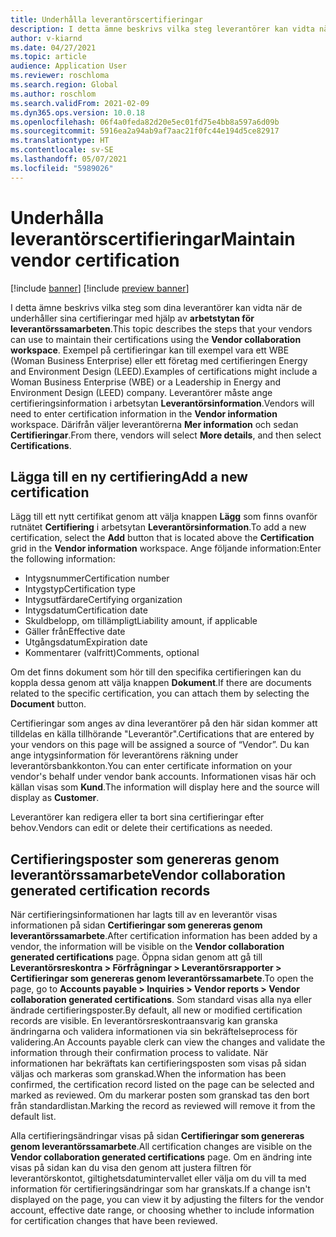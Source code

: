 ```yaml
---
title: Underhålla leverantörscertifieringar
description: I detta ämne beskrivs vilka steg leverantörer kan vidta när de underhåller sina certifieringar med hjälp av arbetstytan för leverantörssamarbeten.
author: v-kiarnd
ms.date: 04/27/2021
ms.topic: article
audience: Application User
ms.reviewer: roschloma
ms.search.region: Global
ms.author: roschlom
ms.search.validFrom: 2021-02-09
ms.dyn365.ops.version: 10.0.18
ms.openlocfilehash: 06f4a0feda82d20e5ec01fd75e4bb8a597a6d09b
ms.sourcegitcommit: 5916ea2a94ab9af7aac21f0fc44e194d5ce82917
ms.translationtype: HT
ms.contentlocale: sv-SE
ms.lasthandoff: 05/07/2021
ms.locfileid: "5989026"
---
```

# <a name="maintain-vendor-certification"></a><span data-ttu-id="58f4d-103">Underhålla leverantörscertifieringar</span><span class="sxs-lookup"><span data-stu-id="58f4d-103">Maintain vendor certification</span></span>

[!include [banner](../includes/banner.md)]
[!include [preview banner](../includes/preview-banner.md)]

<span data-ttu-id="58f4d-104">I detta ämne beskrivs vilka steg som dina leverantörer kan vidta när de underhåller sina certifieringar med hjälp av **arbetstytan för leverantörssamarbeten**.</span><span class="sxs-lookup"><span data-stu-id="58f4d-104">This topic describes the steps that your vendors can use to  maintain their certifications using the **Vendor collaboration workspace**.</span></span> <span data-ttu-id="58f4d-105">Exempel på certifieringar kan till exempel vara ett WBE (Woman Business Enterprise) eller ett företag med certifieringen Energy and Environment Design (LEED).</span><span class="sxs-lookup"><span data-stu-id="58f4d-105">Examples of certifications might include a Woman Business Enterprise (WBE) or a Leadership in Energy and Environment Design (LEED) company.</span></span> <span data-ttu-id="58f4d-106">Leverantörer måste ange certifieringsinformation i arbetsytan **Leverantörsinformation**.</span><span class="sxs-lookup"><span data-stu-id="58f4d-106">Vendors will need to enter certification information in the **Vendor information** workspace.</span></span> <span data-ttu-id="58f4d-107">Därifrån väljer leverantörerna **Mer information** och sedan **Certifieringar**.</span><span class="sxs-lookup"><span data-stu-id="58f4d-107">From there, vendors will select **More details**, and then select **Certifications**.</span></span>

## <a name="add-a-new-certification"></a><span data-ttu-id="58f4d-108">Lägga till en ny certifiering</span><span class="sxs-lookup"><span data-stu-id="58f4d-108">Add a new certification</span></span>

<span data-ttu-id="58f4d-109">Lägg till ett nytt certifikat genom att välja knappen **Lägg** som finns ovanför rutnätet **Certifiering** i arbetsytan **Leverantörsinformation**.</span><span class="sxs-lookup"><span data-stu-id="58f4d-109">To add a new certification, select the **Add** button that is located above the **Certification** grid in the **Vendor information** workspace.</span></span> <span data-ttu-id="58f4d-110">Ange följande information:</span><span class="sxs-lookup"><span data-stu-id="58f4d-110">Enter the following information:</span></span>
 
- <span data-ttu-id="58f4d-111">Intygsnummer</span><span class="sxs-lookup"><span data-stu-id="58f4d-111">Certification number</span></span>
- <span data-ttu-id="58f4d-112">Intygstyp</span><span class="sxs-lookup"><span data-stu-id="58f4d-112">Certification type</span></span>
- <span data-ttu-id="58f4d-113">Intygsutfärdare</span><span class="sxs-lookup"><span data-stu-id="58f4d-113">Certifying organization</span></span> 
- <span data-ttu-id="58f4d-114">Intygsdatum</span><span class="sxs-lookup"><span data-stu-id="58f4d-114">Certification date</span></span>
- <span data-ttu-id="58f4d-115">Skuldbelopp, om tillämpligt</span><span class="sxs-lookup"><span data-stu-id="58f4d-115">Liability amount, if applicable</span></span>
- <span data-ttu-id="58f4d-116">Gäller från</span><span class="sxs-lookup"><span data-stu-id="58f4d-116">Effective date</span></span>
- <span data-ttu-id="58f4d-117">Utgångsdatum</span><span class="sxs-lookup"><span data-stu-id="58f4d-117">Expiration date</span></span>
- <span data-ttu-id="58f4d-118">Kommentarer (valfritt)</span><span class="sxs-lookup"><span data-stu-id="58f4d-118">Comments, optional</span></span>

<span data-ttu-id="58f4d-119">Om det finns dokument som hör till den specifika certifieringen kan du koppla dessa genom att välja knappen **Dokument**.</span><span class="sxs-lookup"><span data-stu-id="58f4d-119">If there are documents related to the specific certification, you can attach them by selecting the **Document** button.</span></span>

<span data-ttu-id="58f4d-120">Certifieringar som anges av dina leverantörer på den här sidan kommer att tilldelas en källa tillhörande "Leverantör".</span><span class="sxs-lookup"><span data-stu-id="58f4d-120">Certifications that are entered by your vendors on this page will be assigned a source of “Vendor”.</span></span> <span data-ttu-id="58f4d-121">Du kan ange intygsinformation för leverantörens räkning under leverantörsbankkonton.</span><span class="sxs-lookup"><span data-stu-id="58f4d-121">You can enter certificate information on your vendor's behalf under vendor bank accounts.</span></span> <span data-ttu-id="58f4d-122">Informationen visas här och källan visas som **Kund**.</span><span class="sxs-lookup"><span data-stu-id="58f4d-122">The information will display here and the source will display as **Customer**.</span></span>

<span data-ttu-id="58f4d-123">Leverantörer kan redigera eller ta bort sina certifieringar efter behov.</span><span class="sxs-lookup"><span data-stu-id="58f4d-123">Vendors can edit or delete their certifications as needed.</span></span>

## <a name="vendor-collaboration-generated-certification-records"></a><span data-ttu-id="58f4d-124">Certifieringsposter som genereras genom leverantörssamarbete</span><span class="sxs-lookup"><span data-stu-id="58f4d-124">Vendor collaboration generated certification records</span></span> 
 
<span data-ttu-id="58f4d-125">När certifieringsinformationen har lagts till av en leverantör visas informationen på sidan **Certifieringar som genereras genom leverantörssamarbete**.</span><span class="sxs-lookup"><span data-stu-id="58f4d-125">After certification information has been added by a vendor, the information will be visible on the **Vendor collaboration generated certifications** page.</span></span> <span data-ttu-id="58f4d-126">Öppna sidan genom att gå till **Leverantörsreskontra > Förfrågningar > Leverantörsrapporter > Certifieringar som genereras genom leverantörssamarbete**.</span><span class="sxs-lookup"><span data-stu-id="58f4d-126">To open the page, go to **Accounts payable > Inquiries > Vendor reports > Vendor collaboration generated certifications**.</span></span> <span data-ttu-id="58f4d-127">Som standard visas alla nya eller ändrade certifieringsposter.</span><span class="sxs-lookup"><span data-stu-id="58f4d-127">By default, all new or modified certification records are visible.</span></span> <span data-ttu-id="58f4d-128">En leverantörsreskontraansvarig kan granska ändringarna och validera informationen via sin bekräftelseprocess för validering.</span><span class="sxs-lookup"><span data-stu-id="58f4d-128">An Accounts payable clerk can view the changes and validate the information through their confirmation process to validate.</span></span> <span data-ttu-id="58f4d-129">När informationen har bekräftats kan certifieringsposten som visas på sidan väljas och markeras som granskad.</span><span class="sxs-lookup"><span data-stu-id="58f4d-129">When the information has been confirmed, the certification record listed on the page can be selected and marked as reviewed.</span></span> <span data-ttu-id="58f4d-130">Om du markerar posten som granskad tas den bort från standardlistan.</span><span class="sxs-lookup"><span data-stu-id="58f4d-130">Marking the record as reviewed will remove it from the default list.</span></span>
 
<span data-ttu-id="58f4d-131">Alla certifieringsändringar visas på sidan **Certifieringar som genereras genom leverantörssamarbete**.</span><span class="sxs-lookup"><span data-stu-id="58f4d-131">All certification changes are visible on the **Vendor collaboration generated certifications** page.</span></span> <span data-ttu-id="58f4d-132">Om en ändring inte visas på sidan kan du visa den genom att justera filtren för leverantörskontot, giltighetsdatumintervallet eller välja om du vill ta med information för certifieringsändringar som har granskats.</span><span class="sxs-lookup"><span data-stu-id="58f4d-132">If a change isn't displayed on the page, you can view it by adjusting the filters for the vendor account, effective date range, or choosing whether to include information for certification changes that have been reviewed.</span></span> 

